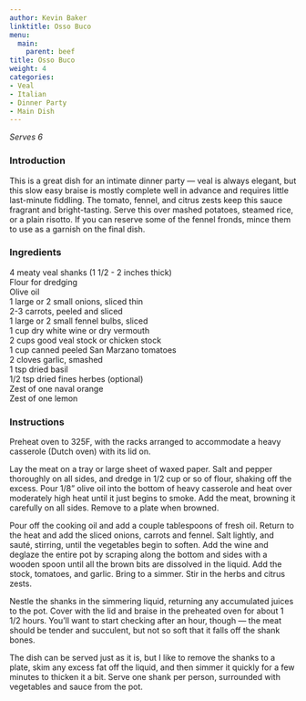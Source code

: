 ```yaml
---
author: Kevin Baker
linktitle: Osso Buco
menu:
  main:
    parent: beef
title: Osso Buco
weight: 4
categories:
- Veal
- Italian
- Dinner Party
- Main Dish
---
```

*Serves 6*

### Introduction

This is a great dish for an intimate dinner party — veal is always elegant, but this slow easy braise is mostly complete well in advance and requires little last-minute fiddling. The tomato, fennel, and citrus zests keep this sauce fragrant and bright-tasting. Serve this over mashed potatoes, steamed rice, or a plain risotto. If you can reserve some of the fennel fronds, mince them to use as a garnish on the final dish.

### Ingredients

<div class="ingredient-list">

4 meaty veal shanks (1 1/2 - 2 inches thick)  
Flour for dredging  
Olive oil  
1 large or 2 small onions, sliced thin  
2-3 carrots, peeled and sliced  
1 large or 2 small fennel bulbs, sliced  
1 cup dry white wine or dry vermouth  
2 cups good veal stock or chicken stock  
1 cup canned peeled San Marzano tomatoes  
2 cloves garlic, smashed  
1 tsp dried basil  
1/2 tsp dried fines herbes (optional)  
Zest of one naval orange  
Zest of one lemon  

</div>

### Instructions

Preheat oven to 325F, with the racks arranged to accommodate a heavy casserole (Dutch oven) with its lid on.

Lay the meat on a tray or large sheet of waxed paper.  Salt and pepper thoroughly on all sides, and dredge in 1/2 cup or so of flour, shaking off the excess. Pour 1/8” olive oil into the bottom of heavy casserole and heat over moderately high heat until it just begins to smoke. Add the meat, browning it carefully on all sides. Remove to a plate when browned.

Pour off the cooking oil and add a couple tablespoons of fresh oil. Return to the heat and add the sliced onions, carrots and fennel.  Salt lightly, and sauté, stirring, until the vegetables begin to soften. Add the wine and deglaze the entire pot by scraping along the bottom and sides with a wooden spoon until all the brown bits are dissolved in the liquid. Add the stock, tomatoes, and garlic. Bring to a simmer.  Stir in the herbs and citrus zests.  

Nestle the shanks in the simmering liquid, returning any accumulated juices to the pot.  Cover with the lid and braise in the preheated oven for about 1 1/2 hours. You’ll want to start checking after an hour, though — the meat should be tender and succulent, but not so soft that it falls off the shank bones.

The dish can be served just as it is, but I like to remove the shanks to a plate, skim any excess fat off the liquid, and then simmer it quickly for a few minutes to thicken it a bit. Serve one shank per person, surrounded with vegetables and sauce from the pot.